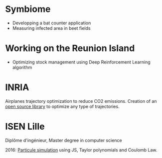# Symbiome

* Developping a bat counter application
* Measuring infected area in beet fields

# Working on the Reunion Island

* Optimizing stock management using Deep Reinforcement Learning algorithm

# INRIA

Airplanes trajectory optimization to reduce CO2 emissions.
Creation of an [open source library](https://pyrotor.readthedocs.io/en/latest/) to optimize any type of trajectories.

# ISEN Lille

Diplôme d'ingénieur, Master degree in computer science

2016: [Particule simulation](/particules.html) using JS, Taylor polynomials and Coulomb Law.